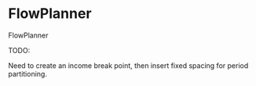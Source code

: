 # FlowPlanner
FlowPlanner

TODO:

Need to create an income break point, then insert fixed spacing for period partitioning.